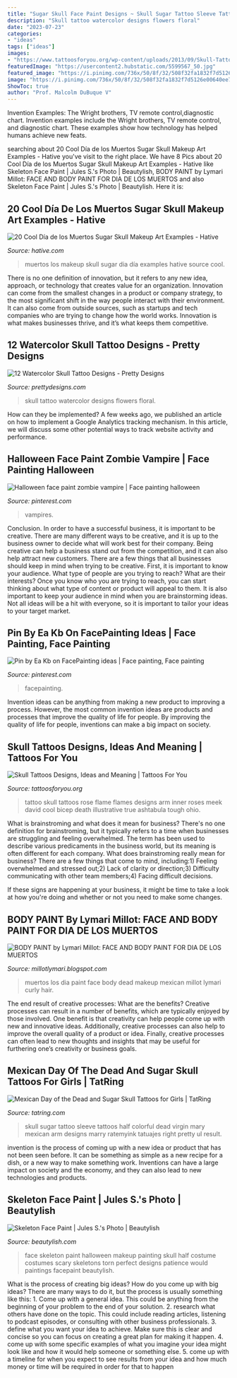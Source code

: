 ```yaml
---
title: "Sugar Skull Face Paint Designs ~ Skull Sugar Tattoo Sleeve Tattoos Half Colorful Dead Virgin Mary Mexican Arm Designs Marry Ratemyink Tatuajes Right Pretty Ul Result"
description: "Skull tattoo watercolor designs flowers floral"
date: "2023-07-23"
categories:
- "ideas"
tags: ["ideas"]
images:
- "https://www.tattoosforyou.org/wp-content/uploads/2013/09/Skull-Tattoos-Designs.jpg"
featuredImage: "https://usercontent2.hubstatic.com/5599567_50.jpg"
featured_image: "https://i.pinimg.com/736x/50/8f/32/508f32fa1832f7d5126e00640ee7cfc3.jpg"
image: "https://i.pinimg.com/736x/50/8f/32/508f32fa1832f7d5126e00640ee7cfc3.jpg"
ShowToc: true
author: "Prof. Malcolm DuBuque V"
---
```



Invention Examples: The Wright brothers, TV remote control,diagnostic chart.
Invention examples include the Wright brothers, TV remote control, and diagnostic chart. These examples show how technology has helped humans achieve new feats.

	

		
searching about 20 Cool Día de los Muertos Sugar Skull Makeup Art Examples - Hative you've visit to the right place. We have 8 Pics about 20 Cool Día de los Muertos Sugar Skull Makeup Art Examples - Hative like Skeleton Face Paint | Jules S.&#039;s Photo | Beautylish, BODY PAINT by Lymari Millot: FACE AND BODY PAINT FOR DIA DE LOS MUERTOS and also Skeleton Face Paint | Jules S.&#039;s Photo | Beautylish. Here it is:
		
    
## 20 Cool Día De Los Muertos Sugar Skull Makeup Art Examples - Hative

<img loading=lazy src="https://hative.com/wp-content/uploads/2014/05/dia-de-los-muertos/7-sugar-skull-makeup.jpg" onerror="this.onerror=null;this.src='https://tse3.mm.bing.net/th?id=OIP.KgmyJpBLJddQZQCHtlpZhgHaKG&amp;pid=15.1';" alt="20 Cool Día de los Muertos Sugar Skull Makeup Art Examples - Hative">

_Source: hative.com_

>muertos los makeup skull sugar dia día examples hative source cool. 

	

There is no one definition of innovation, but it refers to any new idea, approach, or technology that creates value for an organization. Innovation can come from the smallest changes in a product or company strategy, to the most significant shift in the way people interact with their environment. It can also come from outside sources, such as startups and tech companies who are trying to change how the world works. Innovation is what makes businesses thrive, and it’s what keeps them competitive.

    
## 12 Watercolor Skull Tattoo Designs - Pretty Designs

<img loading=lazy src="https://www.prettydesigns.com/wp-content/uploads/2014/12/Skull-with-Flowers.jpg" onerror="this.onerror=null;this.src='https://tse3.mm.bing.net/th?id=OIP.6hkeaz946QQQXQuCHTLQ-gHaLF&amp;pid=15.1';" alt="12 Watercolor Skull Tattoo Designs - Pretty Designs">

_Source: prettydesigns.com_

>skull tattoo watercolor designs flowers floral. 

	

How can they be implemented?
A few weeks ago, we published an article on how to implement a Google Analytics tracking mechanism. In this article, we will discuss some other potential ways to track website activity and performance.

    
## Halloween Face Paint Zombie Vampire | Face Painting Halloween

<img loading=lazy src="https://i.pinimg.com/736x/40/f2/c5/40f2c5d034450a73854bcb021abfdb30--vampires-halloween-face.jpg" onerror="this.onerror=null;this.src='https://tse4.mm.bing.net/th?id=OIP.uvL4B37Q0nM_68PKr6z4WgHaJ3&amp;pid=15.1';" alt="Halloween face paint zombie vampire | Face painting halloween">

_Source: pinterest.com_

>vampires. 

	

Conclusion.
In order to have a successful business, it is important to be creative. There are many different ways to be creative, and it is up to the business owner to decide what will work best for their company. Being creative can help a business stand out from the competition, and it can also help attract new customers. There are a few things that all businesses should keep in mind when trying to be creative.
First, it is important to know your audience. What type of people are you trying to reach? What are their interests? Once you know who you are trying to reach, you can start thinking about what type of content or product will appeal to them. It is also important to keep your audience in mind when you are brainstorming ideas. Not all ideas will be a hit with everyone, so it is important to tailor your ideas to your target market.

    
## Pin By Ea Kb On FacePainting Ideas | Face Painting, Face Painting

<img loading=lazy src="https://i.pinimg.com/736x/50/8f/32/508f32fa1832f7d5126e00640ee7cfc3.jpg" onerror="this.onerror=null;this.src='https://tse1.mm.bing.net/th?id=OIP.osIhpHdNmwYnCTNOxfvH8gHaLJ&amp;pid=15.1';" alt="Pin by Ea Kb on FacePainting ideas | Face painting, Face painting">

_Source: pinterest.com_

>facepainting. 

	

Invention ideas can be anything from making a new product to improving a process. However, the most common invention ideas are products and processes that improve the quality of life for people. By improving the quality of life for people, inventions can make a big impact on society.

    
## Skull Tattoos Designs, Ideas And Meaning | Tattoos For You

<img loading=lazy src="https://www.tattoosforyou.org/wp-content/uploads/2013/09/Skull-Tattoos-Designs.jpg" onerror="this.onerror=null;this.src='https://tse4.mm.bing.net/th?id=OIP.nsaeUnYENX-LU1vQB8P5AAHaJ6&amp;pid=15.1';" alt="Skull Tattoos Designs, Ideas and Meaning | Tattoos For You">

_Source: tattoosforyou.org_

>tattoo skull tattoos rose flame flames designs arm inner roses meek david cool bicep death illustrative true ashtabula tough ohio. 

	

What is brainstroming and what does it mean for business?
There's no one definition for brainstroming, but it typically refers to a time when businesses are struggling and feeling overwhelmed. The term has been used to describe various predicaments in the business world, but its meaning is often different for each company. 
What does brainstroming really mean for business? There are a few things that come to mind, including:1) Feeling overwhelmed and stressed out;2) Lack of clarity or direction;3) Difficulty communicating with other team members;4) Facing difficult decisions. 

If these signs are happening at your business, it might be time to take a look at how you're doing and whether or not you need to make some changes.

    
## BODY PAINT By Lymari Millot: FACE AND BODY PAINT FOR DIA DE LOS MUERTOS

<img loading=lazy src="https://4.bp.blogspot.com/_jQKnnsyXsFQ/SwEoKzfFvPI/AAAAAAAAAHM/dtqTnjxWZ9U/s1600/Dayofthedeath1.jpg" onerror="this.onerror=null;this.src='https://tse4.mm.bing.net/th?id=OIP.j44Ybb4xwGZNX3sRCzMSgAHaJ4&amp;pid=15.1';" alt="BODY PAINT by Lymari Millot: FACE AND BODY PAINT FOR DIA DE LOS MUERTOS">

_Source: millotlymari.blogspot.com_

>muertos los dia paint face body dead makeup mexican millot lymari curly hair. 

	

The end result of creative processes: What are the benefits?
Creative processes can result in a number of benefits, which are typically enjoyed by those involved. One benefit is that creativity can help people come up with new and innovative ideas. Additionally, creative processes can also help to improve the overall quality of a product or idea. Finally, creative processes can often lead to new thoughts and insights that may be useful for furthering one’s creativity or business goals.

    
## Mexican Day Of The Dead And Sugar Skull Tattoos For Girls | TatRing

<img loading=lazy src="https://usercontent2.hubstatic.com/5599567_50.jpg" onerror="this.onerror=null;this.src='https://tse1.mm.bing.net/th?id=OIP.Ls5qGjuVbqKEC5b8yVgB2gHaLH&amp;pid=15.1';" alt="Mexican Day of the Dead and Sugar Skull Tattoos for Girls | TatRing">

_Source: tatring.com_

>skull sugar tattoo sleeve tattoos half colorful dead virgin mary mexican arm designs marry ratemyink tatuajes right pretty ul result. 

	

invention is the process of coming up with a new idea or product that has not been seen before. It can be something as simple as a new recipe for a dish, or a new way to make something work. Inventions can have a large impact on society and the economy, and they can also lead to new technologies and products.

    
## Skeleton Face Paint | Jules S.&#039;s Photo | Beautylish

<img loading=lazy src="http://dy6g3i6a1660s.cloudfront.net/HmMkpUiDN7Hcw5zlDmU7cweYCiA/tl-1f/skeleton-face-paint.jpg" onerror="this.onerror=null;this.src='https://tse2.mm.bing.net/th?id=OIP.ZwGY-bD97PVyiXI-8ChxPQHaJ4&amp;pid=15.1';" alt="Skeleton Face Paint | Jules S.&#039;s Photo | Beautylish">

_Source: beautylish.com_

>face skeleton paint halloween makeup painting skull half costume costumes scary skeletons torn perfect designs patience would paintings facepaint beautylish. 

	

What is the process of creating big ideas?
How do you come up with big ideas? There are many ways to do it, but the process is usually something like this: 1. Come up with a general idea. This could be anything from the beginning of your problem to the end of your solution. 2. research what others have done on the topic. This could include reading articles, listening to podcast episodes, or consulting with other business professionals. 3. define what you want your idea to achieve. Make sure this is clear and concise so you can focus on creating a great plan for making it happen. 4. come up with some specific examples of what you imagine your idea might look like and how it would help someone or something else. 5. come up with a timeline for when you expect to see results from your idea and how much money or time will be required in order for that to happen 
